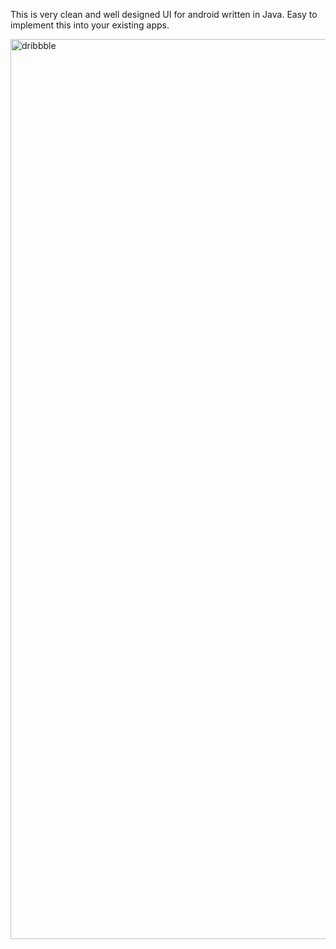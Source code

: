 This is very clean and well designed UI for android written in Java. Easy to implement this into your existing apps.

<img width="1440" alt="dribbble" src="https://user-images.githubusercontent.com/109450288/189720986-6eea8324-29f4-47f7-bc90-2e7cd2374572.png">
